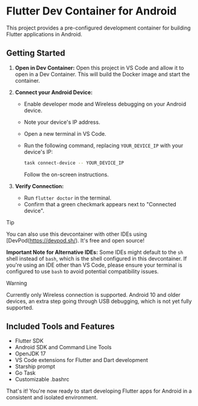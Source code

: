 # Flutter Dev Container for Android

This project provides a pre-configured development container for building Flutter applications in Android.

## Getting Started

1. **Open in Dev Container:** Open this project in VS Code and allow it to open in a Dev Container. This will build the Docker image and start the container.

2. **Connect your Android Device:**

    * Enable developer mode and Wireless debugging on your Android device.
    * Note your device's IP address.
    * Open a new terminal in VS Code.
    * Run the following command, replacing `YOUR_DEVICE_IP` with your device's IP:

        ```bash
        task connect-device -- YOUR_DEVICE_IP
        ```

        Follow the on-screen instructions.

3. **Verify Connection:**

    * Run `flutter doctor` in the terminal.
    * Confirm that a green checkmark appears next to "Connected device".

> [!TIP]
> You can also use this devcontainer with other IDEs using [DevPod(https://devpod.sh/). It's free and open source!
>
> **Important Note for Alternative IDEs:** Some IDEs might default to the `sh` shell instead of `bash`, which is the shell configured in this devcontainer. If you're using an IDE other than VS Code, please ensure your terminal is configured to use `bash` to avoid potential compatibility issues.

> [!WARNING]
> Currently only Wireless connection is supported.
> Android 10 and older devices, an extra step going through USB debugging, which is not yet fully supported.

## Included Tools and Features

* Flutter SDK
* Android SDK and Command Line Tools
* OpenJDK 17
* VS Code extensions for Flutter and Dart development
* Starship prompt
* Go Task
* Customizable .bashrc

That's it! You're now ready to start developing Flutter apps for Android in a consistent and isolated environment.
